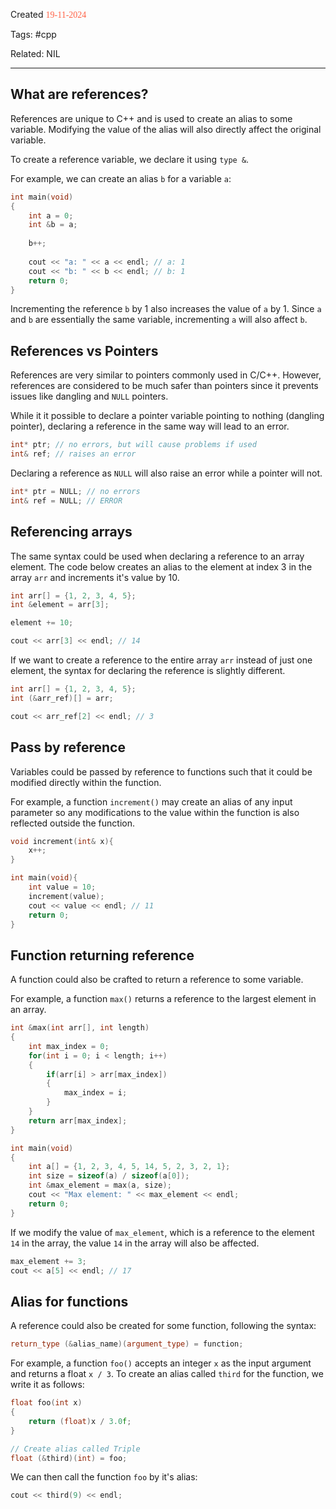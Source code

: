 
Created <font style="color:tomato; font-family:Consolas;">19-11-2024</font>

Tags: #cpp 

Related: NIL

****

## What are references?

References are unique to C++ and is used to create an alias to some variable. Modifying the value of the alias will also directly affect the original variable.

To create a reference variable, we declare it using `type &`.

For example, we can create an alias `b` for a variable `a`:

````cpp
int main(void)
{
    int a = 0;
    int &b = a;
	
    b++;
	
    cout << "a: " << a << endl; // a: 1
    cout << "b: " << b << endl; // b: 1
    return 0;
}
````

Incrementing the reference `b` by 1 also increases the value of `a` by 1. Since `a` and `b` are essentially the same variable, incrementing `a` will also affect `b`.


## References vs Pointers

References are very similar to pointers commonly used in C/C++. However, references are considered to be much safer than pointers since it prevents issues like dangling and `NULL` pointers.

While it it possible to declare a pointer variable pointing to nothing (dangling pointer), declaring a reference in the same way will lead to an error.

````cpp
int* ptr; // no errors, but will cause problems if used
int& ref; // raises an error
````

Declaring a reference as `NULL` will also raise an error while a pointer will not.

````cpp
int* ptr = NULL; // no errors
int& ref = NULL; // ERROR
````


## Referencing arrays

The same syntax could be used when declaring a reference to an array element. The code below creates an alias to the element at index 3 in the array `arr` and increments it's value by 10.

````cpp
int arr[] = {1, 2, 3, 4, 5};
int &element = arr[3];

element += 10;

cout << arr[3] << endl; // 14
````

If we want to create a reference to the entire array `arr` instead of just one element, the syntax for declaring the reference is slightly different.

````cpp
int arr[] = {1, 2, 3, 4, 5};
int (&arr_ref)[] = arr;

cout << arr_ref[2] << endl; // 3
````


## Pass by reference

Variables could be passed by reference to functions such that it could be modified directly within the function.

For example, a function `increment()` may create an alias of any input parameter so any modifications to the value within the function is also reflected outside the function.

````cpp
void increment(int& x){
	x++;
}

int main(void){
	int value = 10;
	increment(value);
	cout << value << endl; // 11
	return 0;
}
````


## Function returning reference

A function could also be crafted to return a reference to some variable.

For example, a function `max()` returns a reference to the largest element in an array.

````cpp
int &max(int arr[], int length)
{
    int max_index = 0;
    for(int i = 0; i < length; i++)
    {
        if(arr[i] > arr[max_index])
        {
            max_index = i;
        }
    }
    return arr[max_index];
}

int main(void)
{
    int a[] = {1, 2, 3, 4, 5, 14, 5, 2, 3, 2, 1};
    int size = sizeof(a) / sizeof(a[0]);
    int &max_element = max(a, size);
    cout << "Max element: " << max_element << endl;
    return 0;
}
````

If we modify the value of `max_element`, which is a reference to the element `14` in the array, the value `14` in the array will also be affected.

````cpp
max_element += 3;
cout << a[5] << endl; // 17
````


## Alias for functions

A reference could also be created for some function, following the syntax:

````cpp
return_type (&alias_name)(argument_type) = function;
````

For example, a function `foo()` accepts an integer `x` as the input argument and returns a float `x / 3`. To create an alias called `third` for the function, we write it as follows:

````cpp
float foo(int x)
{
	return (float)x / 3.0f;
}

// Create alias called Triple
float (&third)(int) = foo;
````

We can then call the function `foo` by it's alias:

````cpp
cout << third(9) << endl;
````